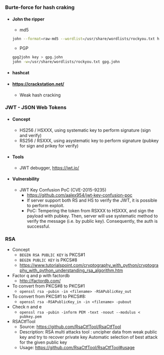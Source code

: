 ### Burte-force for hash craking
- #### John the ripper
  - md5
  ```bash
  john --format=raw-md5 --wordlist=/usr/share/wordlists/rockyou.txt hash.txt
  ```
  - PGP
  ```bash
  gpg2john key > gpg.john
  john -w=/usr/share/wordlists/rockyou.txt gpg.john 
  ```
- #### hashcat
- #### https://crackstation.net/
    -  Weak hash cracking

### JWT - JSON Web Tokens
- #### Concept
  - HS256 / HSXXX, using systematic key to perform signature (sign and verify)
  - RS256 / RSXXX, using asystematic key to perform signature (pubkey for sign and prikey for verify)
- #### Tools
  - JWT debugger, https://jwt.io/
- #### Vulnerability
  - JWT Key Confusion PoC (CVE-2015-9235)
    - https://github.com/aalex954/jwt-key-confusion-poc
    - If server support both RS and HS to verify the JWT, it is possible to perform exploit.
    - PoC: Tempering the token from RSXXX to HSXXX, and sign the payload with pubkey. Then, server will use systematic method to verify the message (i.e. by public key). Consequently, the auth is successful.

### RSA
  - Concept
    - `BEGIN RSA PUBLIC KEY` is PKCS#1
    - `BEGIN PUBLIC KEY` is PKCS#8
    - https://www.tutorialspoint.com/cryptography_with_python/cryptography_with_python_understanding_rsa_algorithm.htm
  - Factor q and p with factordb
    - http://factordb.com/
  - To convert from PKCS#8 to PKCS#1
    - `openssl rsa -pubin -in <filename> -RSAPublicKey_out`
  - To convert from PKCS#1 to PKCS#8:
    - `openssl rsa -RSAPublicKey_in -in <filename> -pubout`
  - Check n and e
    - `openssl rsa -pubin -inform PEM -text -noout --modulus < pubkey.pem`
  - RSACtfTool
    - Source: https://github.com/RsaCtfTool/RsaCtfTool
    - Description: RSA multi attacks tool : uncipher data from weak public key and try to recover private key Automatic selection of best attack for the given public key
    - Usage: https://github.com/RsaCtfTool/RsaCtfTool#usage